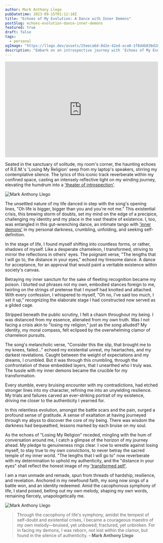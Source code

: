 ```yaml
---
author: Mark Anthony Llego
pubDatetime: 2023-09-15T01:12:18Z
title: "Echoes of My Evolution: A Dance with Inner Demons"
postSlug: echoes-evolution-dance-inner-demons
featured: true
draft: false
tags:
  - personal
ogImage: "https://llego.dev/assets/25eeca6d-8d2e-42ed-aca0-1f8d4b836d28.jpg"
description: "Embark on an introspective journey with 'Echoes of My Evolution: A Dance with Inner Demons,' a narrative that explores personal growth, tackles inner struggles, and draws inspiration from R.E.M.'s iconic 'Losing My Religion.' Uncover a man's relentless pursuit for authenticity amid existential crisis, laden with profound self-discovery and resilience."
---
```


<iframe width="100%" height="315" src="https://www.youtube.com/embed/xwtdhWltSIg?si=NFgWB29VxBOfV23g" title="YouTube video player" frameborder="0" allow="accelerometer; autoplay; clipboard-write; encrypted-media; gyroscope; picture-in-picture; web-share" allowfullscreen></iframe>

Seated in the sanctuary of solitude, my room's corner, the haunting echoes of R.E.M.'s 'Losing My Religion' seep from my laptop's speakers, stirring my contemplative silence. The lyrics of this iconic track reverberate within my confined space, casting an intensely reflective light on my winding journey, elevating the humdrum into a ['theater of introspection'](https://llego.dev/posts/the-sound-of-silence/).

![Mark Anthony Llego](https://llego.dev/assets/z9ygJv9ddy4kRtSTfU4D.jpg)

The unsettled nature of my life danced in step with the song's opening lines, "Oh life is bigger, bigger than you and you're not me." This existential crisis, this brewing storm of doubts, set my mind on the edge of a precipice, challenging my identity and my place in the vast theatre of existence. I, too, was entangled in this gut-wrenching dance, an intimate tango with ['inner demons'](https://llego.dev/posts/kidrock-only-god-knows-why/) in my personal darkness, crumbling, unfolding, and seeking self-definition.

In the stage of life, I found myself shifting into countless forms, or rather, shadows of myself. Like a desperate chameleon, I transformed, striving to mirror the reflections in others' eyes. The poignant verse, "The lengths that I will go to, the distance in your eyes," echoed my tiresome dance. A dance for acceptance, for an approval that would paint a veritable existence within society's canvas.

Betraying my inner sanctum for the sake of fleeting recognition became my poison. I blurted out phrases not my own, embodied stances foreign to me, twirling on the strings of pretense that I myself had knotted and attached. With every confession, I whispered to myself, "Oh no, I’ve said too much, I set it up," recognizing the elaborate stage I had constructed now served as a gilded cage.

Stripped beneath the public scrutiny, I felt a chasm throughout my being. I was distanced from my essence, alienated from my own truth. Was I not facing a crisis akin to "losing my religion," just as the song alluded? My identity, my moral compass, felt eclipsed by the overwhelming clamor of chameleon pursuits.

The song's melancholic verse, "Consider this the slip, that brought me to my knees, failed..." echoed my existential unrest, my heartaches, and my darkest revelations. Caught between the weight of expectations and my dreams, I crumbled. But it was through this crumbling, through the confrontation of these embedded layers, that I unearthed who I truly was. The tussle with my inner demons became the crucible for my transformation.

Every stumble, every bruising encounter with my contradictions, had etched stronger lines into my character, refining me into an unyielding resilience. My trials and failures carved an ever-striking portrait of my existence, driving me closer to the authenticity I yearned for.

In this relentless evolution, amongst the battle scars and the pain, surged a profound sense of gratitude. A sense of exaltation at having journeyed through my abyss to discover the core of my being. There was wisdom the darkness had bequeathed, lessons marked by each bruise on my soul.

As the echoes of "Losing My Religion" receded, mingling with the hum of conversation around me, I catch a glimpse of the horizon of my journey ahead. My pledge to genuineness rings clear. I vow to wrestle against losing myself, to stay true to my own convictions, to never betray the sacred temple of my inner world. "The lengths that I will go to" now reverberate with my determination to uphold my authenticity, and the "distance in your eyes" shall reflect the honest image of my ['transformed self'](https://llego.dev/posts/fix-you/).

I am a man unmade and remade, spun from threads of hardship, resilience, and revelation. Anchored in my newfound faith, my song now sings of a battle won, and an identity redeemed. Amid the cacophonous symphony of life, I stand poised, belting out my own melody, shaping my own words, remaining fiercely, unapologetically me.

![Mark Anthony Llego](https://llego.dev/assets/KndnK3VJuNBu6gC2B53N.jpg)

> Through the cacophony of life's symphony, amidst the tempest of self-doubt and existential crises, I became a courageous maestro of my own melody—bruised, yet unbowed; fractured, yet unbroken. For in facing my demons, I was reborn, not lost within the clamor, but found in the silence of authenticity.
> **- Mark Anthony Llego**
